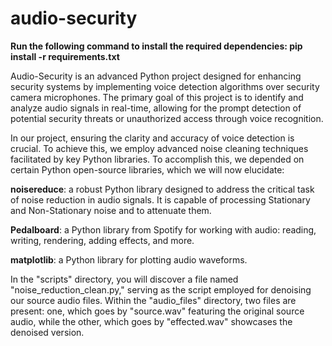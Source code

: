# audio-security
**Run the following command to install the required dependencies: pip install -r requirements.txt**

Audio-Security is an advanced Python project designed for enhancing security systems by implementing voice detection algorithms over security camera microphones. The primary goal of this project is to identify and analyze audio signals in real-time, allowing for the prompt detection of potential security threats or unauthorized access through voice recognition.

In our project, ensuring the clarity and accuracy of voice detection is crucial. To achieve this, we employ advanced noise cleaning techniques facilitated by key Python libraries.
To accomplish this, we depended on certain Python open-source libraries, which we will now elucidate:

**noisereduce**: a robust Python library designed to address the critical task of noise reduction in audio signals. It is capable of processing Stationary and Non-Stationary noise and to attenuate them.

**Pedalboard**: a Python library from Spotify for working with audio: reading, writing, rendering, adding effects, and more.

**matplotlib**: a Python library for plotting audio waveforms.

In the "scripts" directory, you will discover a file named "noise_reduction_clean.py," serving as the script employed for denoising our source audio files. Within the "audio_files" directory, two files are present: one, which goes by "source.wav" featuring the original source audio, while the other, which goes by "effected.wav" showcases the denoised version.




